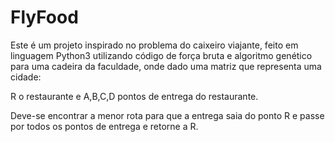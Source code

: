 # FlyFood
 
Este é um projeto inspirado no problema do caixeiro viajante, feito em linguagem Python3 utilizando código de força bruta e algoritmo genético para uma cadeira da faculdade, onde dado uma matriz que representa uma cidade:

R o restaurante e A,B,C,D pontos de entrega do restaurante.

Deve-se encontrar a menor rota para que a entrega saia do ponto R e passe por todos os pontos de entrega e retorne a R.